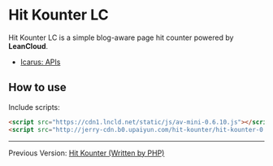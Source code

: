# Hit Kounter LC

Hit Kounter LC is a simple blog-aware page hit counter powered by **LeanCloud**.

- [Icarus: APIs](https://github.com/zry656565/Hit-Kounter-LC/wiki/Icarus:-APIs)

## How to use

Include scripts:

```html
<script src="https://cdn1.lncld.net/static/js/av-mini-0.6.10.js"></script>
<script src="http://jerry-cdn.b0.upaiyun.com/hit-kounter/hit-kounter-0.2.0.js"></script>
```

---

Previous Version: [Hit Kounter (Written by PHP)](https://github.com/zry656565/Hit-Kounter)